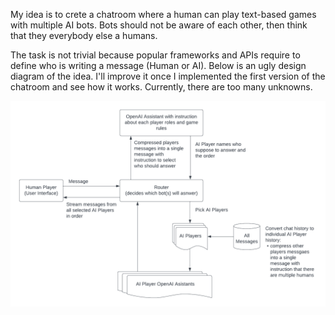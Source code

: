 My idea is to crete a chatroom where a human can play text-based games with multiple AI bots. Bots should not be aware of each other, then think that they everybody else a humans.

The task is not trivial because popular frameworks and APIs require to define who is writing a message (Human or AI).
Below is an ugly design diagram of the idea. I'll improve it once I implemented the first version of the chatroom and see how it works. Currently, there are too many unknowns.

![Design](images/design.png)